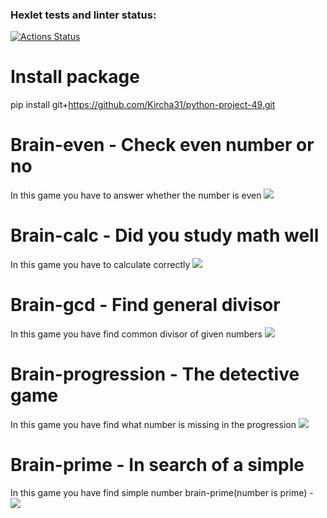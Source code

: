 ### Hexlet tests and linter status:
[![Actions Status](https://github.com/Kircha31/python-project-49/workflows/hexlet-check/badge.svg)](https://github.com/Kircha31/python-project-49/actions)
# Install package 
pip install git+https://github.com/Kircha31/python-project-49.git

# Brain-even - Check even number or no 
In this game you have to answer whether the number is even
<a href="https://asciinema.org/a/569288" target="_blank"><img src="https://asciinema.org/a/569288.svg" /></a>

# Brain-calc -  Did you study math well
In this game you have to calculate correctly
<a href="https://asciinema.org/a/569831" target="_blank"><img src="https://asciinema.org/a/569831.svg" /></a>

# Brain-gcd - Find general divisor
In this game you have find common divisor of given numbers
<a href="https://asciinema.org/a/570368" target="_blank"><img src="https://asciinema.org/a/570368.svg" /></a>

# Brain-progression - The detective game
In this game you have find what number is missing in the progression
<a href="https://asciinema.org/a/570444" target="_blank"><img src="https://asciinema.org/a/570444.svg" /></a>

# Brain-prime - In search of a simple
In this game you have find simple number 
brain-prime(number is prime) - 
<a href="https://asciinema.org/a/570714" target="_blank"><img src="https://asciinema.org/a/570714.svg" /></a>